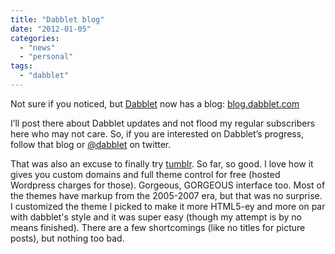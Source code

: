 ```yaml
---
title: "Dabblet blog"
date: "2012-01-05"
categories: 
  - "news"
  - "personal"
tags: 
  - "dabblet"
---
```


Not sure if you noticed, but [Dabblet](http://dabblet.com) now has a blog: [blog.dabblet.com](http://blog.dabblet.com)

I’ll post there about Dabblet updates and not flood my regular subscribers here who may not care. So, if you are interested on Dabblet’s progress, follow that blog or [@dabblet](http://twitter.com/dabblet) on twitter.

That was also an excuse to finally try [tumblr](http://tumblr.com). So far, so good. I love how it gives you custom domains and full theme control for free (hosted Wordpress charges for those). Gorgeous, GORGEOUS interface too. Most of the themes have markup from the 2005-2007 era, but that was no surprise. I customized the theme I picked to make it more HTML5-ey and more on par with dabblet's style and it was super easy (though my attempt is by no means finished). There are a few shortcomings (like no titles for picture posts), but nothing too bad.
